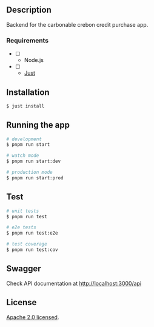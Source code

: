 ## Description

Backend for the carbonable crebon credit purchase app.

### Requirements
- [ ] - Node.js
- [ ] - [Just](https://github.com/casey/just#installation)
## Installation

```bash
$ just install
```

## Running the app

```bash
# development
$ pnpm run start

# watch mode
$ pnpm run start:dev

# production mode
$ pnpm run start:prod
```

## Test

```bash
# unit tests
$ pnpm run test

# e2e tests
$ pnpm run test:e2e

# test coverage
$ pnpm run test:cov
```

## Swagger

Check API documentation at [http://localhost:3000/api](http://localhost:3000/api)

## License

[Apache 2.0 licensed](LICENSE).